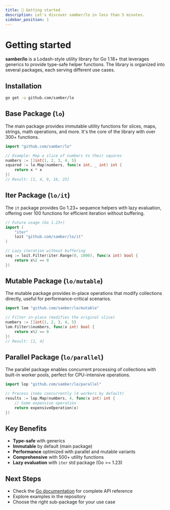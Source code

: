 ```yaml
---
title: 🚀 Getting started
description: Let's discover samber/lo in less than 5 minutes.
sidebar_position: 1
---
```


# Getting started

**samber/lo** is a Lodash-style utility library for Go 1.18+ that leverages generics to provide type-safe helper functions. The library is organized into several packages, each serving different use cases.

## Installation

```bash
go get -u github.com/samber/lo
```

## Base Package (`lo`)

The main package provides immutable utility functions for slices, maps, strings, math operations, and more. It's the core of the library with over 300+ functions.

```go
import "github.com/samber/lo"

// Example: Map a slice of numbers to their squares
numbers := []int{1, 2, 3, 4, 5}
squared := lo.Map(numbers, func(x int, _ int) int {
    return x * x
})
// Result: [1, 4, 9, 16, 25]
```

## Iter Package (`lo/it`)

The  `it` package provides Go 1.23+ sequence helpers with lazy evaluation, offering over 100 functions for efficient iteration without buffering.

```go
// Future usage (Go 1.23+)
import (
    "iter"
    loit "github.com/samber/lo/it"
)

// Lazy iteration without buffering
seq := loit.Filter(iter.Range(0, 1000), func(x int) bool {
    return x%2 == 0
})
```

## Mutable Package (`lo/mutable`)

The mutable package provides in-place operations that modify collections directly, useful for performance-critical scenarios.

```go
import lom "github.com/samber/lo/mutable"

// Filter in-place (modifies the original slice)
numbers := []int{1, 2, 3, 4, 5}
lom.Filter(&numbers, func(x int) bool {
    return x%2 == 0
})
// Result: [2, 4]
```

## Parallel Package (`lo/parallel`)

The parallel package enables concurrent processing of collections with built-in worker pools, perfect for CPU-intensive operations.

```go
import lop "github.com/samber/lo/parallel"

// Process items concurrently (4 workers by default)
results := lop.Map(numbers, 4, func(x int) int {
    // Some expensive operation
    return expensiveOperation(x)
})
```

## Key Benefits

- **Type-safe** with generics
- **Immutable** by default (main package)
- **Performance** optimized with parallel and mutable variants
- **Comprehensive** with 500+ utility functions
- **Lazy evaluation** with `iter` std package (Go >= 1.23)

## Next Steps

- Check the [Go documentation](https://pkg.go.dev/github.com/samber/lo) for complete API reference
- Explore examples in the repository
- Choose the right sub-package for your use case

